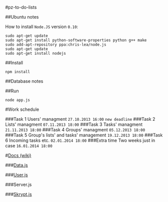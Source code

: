 #pz-to-do-lists

##Ubuntu notes

How to install `Node.JS` version `0.10`:

	sudo apt-get update
	sudo apt-get install python-software-properties python g++ make
	sudo add-apt-repository ppa:chris-lea/node.js
	sudo apt-get update
	sudo apt-get install nodejs

##Install

	npm install

##Database notes

##Run

	node app.js

#Work schedule

###Task 1 
Users' managment `27.10.2013 16:00` `new deadline`
###Task 2 
Lists' managment `07.11.2013 18:00` 
###Task 3 
Tasks' managment `21.11.2013 18:00` 
###Task 4 
Groups' managment `05.12.2013 18:00` 
###Task 5 
Group's lists' and tasks' management `19.12.2013 18:00` 
###Task 6 
Incoming tasks etc. `02.01.2014 18:00` 
###Extra time 
Two weeks just in case `16.01.2014 18:00`

#[Docs (wiki)](https://github.com/mmotel/pz-to-do-lists/wiki)

###[Data.js](https://github.com/mmotel/pz-to-do-lists/wiki/data-js)

###[User.js](https://github.com/mmotel/pz-to-do-lists/wiki/user-js)

###Server.js

###[Skrypt.js](https://github.com/mmotel/pz-to-do-lists/wiki/skrypt-js)
